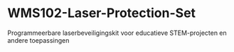 # WMS102-Laser-Protection-Set
Programmeerbare laserbeveiligingskit voor educatieve STEM-projecten en andere toepassingen
